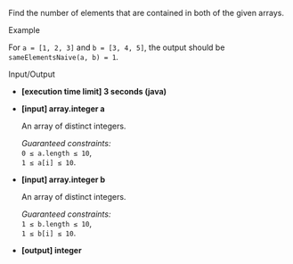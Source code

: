 
Find the number of elements that are contained in both of the given arrays.

Example

For  `a = [1, 2, 3]`  and  `b = [3, 4, 5]`, the output should be  
`sameElementsNaive(a, b) = 1`.

Input/Output

-   **[execution time limit] 3 seconds (java)**
    
-   **[input] array.integer a**
    
    An array of distinct integers.
    
    _Guaranteed constraints:_  
    `0 ≤ a.length ≤ 10`,  
    `1 ≤ a[i] ≤ 10`.
    
-   **[input] array.integer b**
    
    An array of distinct integers.
    
    _Guaranteed constraints:_  
    `1 ≤ b.length ≤ 10`,  
    `1 ≤ b[i] ≤ 10`.
    
-   **[output] integer**